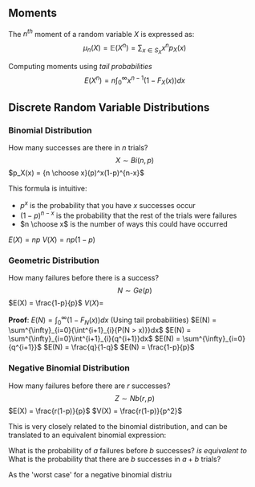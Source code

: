 ## Moments

The $n^{th}$ moment of a random variable $X$ is expressed as:
$$\mu_n(X) = \mathbb{E}(X^n)=\sum_{x \in S_X}{x^n p_X(x)}$$

Computing moments using *tail probabilities*
$$E(X^n) = n\int_{0}^{\infty}{x^{n-1}(1 - F_X(x))}dx$$


## Discrete Random Variable Distributions

### Binomial Distribution
How many successes are there in $n$ trials?
$$X \sim Bi(n, p)$$
$p_X(x) = {n \choose x}(p)^x(1-p)^{n-x}$

This formula is intuitive:
- $p^x$ is the probability that you have $x$ successes occur
- $(1-p)^{n-x}$ is the probability that the rest of the trials were failures
- $n \choose x$ is the number of ways this could have occurred

$E(X) = np$
$V(X) = np(1-p)$
### Geometric Distribution
How many failures before there is a success?
$$N \sim Ge(p)$$
$E(X) = \frac{1-p}{p}$
$V(X) =$

**Proof**:
$E(N) = \int^{\infty}_{0}{(1-F_N(x))}dx$ (Using tail probabilities)
$E(N) = \sum^{\infty}_{i=0}{\int^{i+1}_{i}{P(N > x)}}dx$
$E(N) = \sum^{\infty}_{i=0}\int^{i+1}_{i}{q^{i+1}}dx$
$E(N) = \sum^{\infty}_{i=0}{q^{i+1}}$
$E(N) = \frac{q}{1-q}$
$E(N) = \frac{1-p}{p}$


### Negative Binomial Distribution
How many failures before there are $r$ successes?
$$Z \sim Nb(r, p)$$
$E(X) = \frac{r(1-p)}{p}$
$V(X) = \frac{r(1-p)}{p^2}$

This is very closely related to the binomial distribution, and can be translated to an equivalent binomial expression:

What is the probability of $a$ failures before $b$ successes?
*is equivalent to*
What is the probability that there are $b$ successes in $a+b$ trials?

As the 'worst case' for a negative binomial distriu

